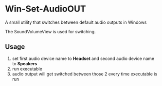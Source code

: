 # Win-Set-AudioOUT
A small utility that switches between default audio outputs in Windows

The SoundVolumeView is used for switching.

## Usage
1. set first audio device name to **Headset** and second audio device name to **Speakers**
2. run executable
3. audio output will get switched between those 2 every time executable is run